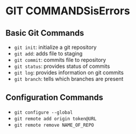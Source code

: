 # GIT COMMANDSisErrors

## Basic Git Commands

- ```git init```: initialize a git repository 
- ```git add```: adds file to staging
- ```git commit```: commits file to repository
- ```git status```: provides status of commits
- ```git log```: provides information on git commits
- ```git branch```: tells which branches are present

## Configuration Commands

- ```git configure --global```
- ```git remote add origin token@URL```
- ```git remote remove NAME_OF_REPO```
